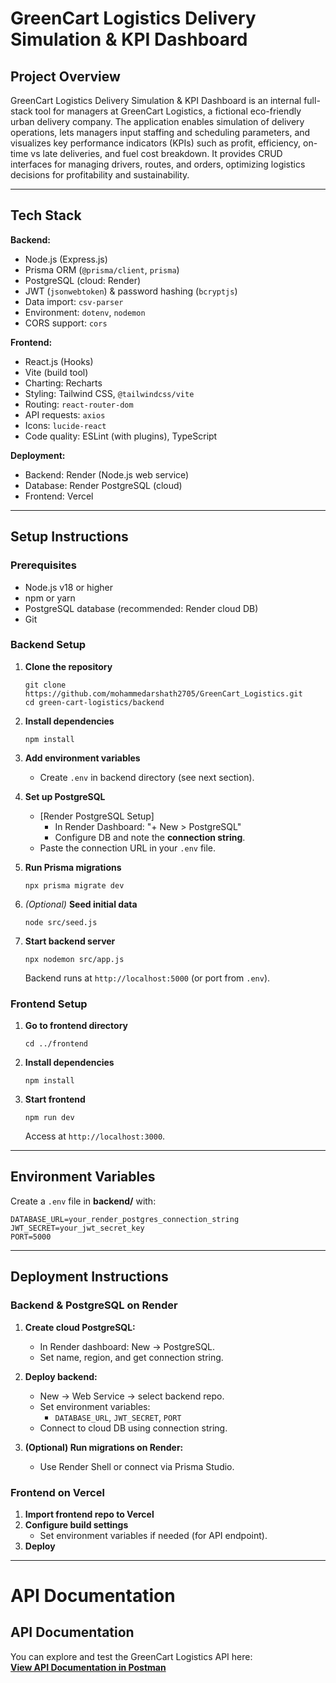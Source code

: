 # GreenCart Logistics Delivery Simulation & KPI Dashboard

## Project Overview

GreenCart Logistics Delivery Simulation & KPI Dashboard is an internal full-stack tool for managers at GreenCart Logistics, a fictional eco-friendly urban delivery company. The application enables simulation of delivery operations, lets managers input staffing and scheduling parameters, and visualizes key performance indicators (KPIs) such as profit, efficiency, on-time vs late deliveries, and fuel cost breakdown. It provides CRUD interfaces for managing drivers, routes, and orders, optimizing logistics decisions for profitability and sustainability.

---

## Tech Stack

**Backend:**
- Node.js (Express.js)
- Prisma ORM (`@prisma/client`, `prisma`)
- PostgreSQL (cloud: Render)
- JWT (`jsonwebtoken`) & password hashing (`bcryptjs`)
- Data import: `csv-parser`
- Environment: `dotenv`, `nodemon`
- CORS support: `cors`

**Frontend:**
- React.js (Hooks)
- Vite (build tool)
- Charting: Recharts
- Styling: Tailwind CSS, `@tailwindcss/vite`
- Routing: `react-router-dom`
- API requests: `axios`
- Icons: `lucide-react`
- Code quality: ESLint (with plugins), TypeScript

**Deployment:**
- Backend: Render (Node.js web service)
- Database: Render PostgreSQL (cloud)
- Frontend: Vercel

---

## Setup Instructions

### Prerequisites

- Node.js v18 or higher
- npm or yarn
- PostgreSQL database (recommended: Render cloud DB)
- Git

### Backend Setup

1. **Clone the repository**
    ```
    git clone https://github.com/mohammedarshath2705/GreenCart_Logistics.git
    cd green-cart-logistics/backend
    ```

2. **Install dependencies**
    ```
    npm install
    ```

3. **Add environment variables**
    - Create `.env` in backend directory (see next section).

4. **Set up PostgreSQL**
    - [Render PostgreSQL Setup]
        - In Render Dashboard: "+ New > PostgreSQL"
        - Configure DB and note the **connection string**.
    - Paste the connection URL in your `.env` file.

5. **Run Prisma migrations**
    ```
    npx prisma migrate dev
    ```

6. *(Optional)* **Seed initial data**
    ```
    node src/seed.js
    ```

7. **Start backend server**
    ```
    npx nodemon src/app.js
    ```
    Backend runs at `http://localhost:5000` (or port from `.env`).

### Frontend Setup

1. **Go to frontend directory**
    ```
    cd ../frontend
    ```

2. **Install dependencies**
    ```
    npm install
    ```

3. **Start frontend**
    ```
    npm run dev
    ```
    Access at `http://localhost:3000`.

---

## Environment Variables

Create a `.env` file in **backend/** with:
 ```
DATABASE_URL=your_render_postgres_connection_string
JWT_SECRET=your_jwt_secret_key
PORT=5000
```


---

## Deployment Instructions

### Backend & PostgreSQL on Render

1. **Create cloud PostgreSQL:**
   - In Render dashboard: New → PostgreSQL.
   - Set name, region, and get connection string.

2. **Deploy backend:**
   - New → Web Service → select backend repo.
   - Set environment variables:
     - `DATABASE_URL`, `JWT_SECRET`, `PORT`
   - Connect to cloud DB using connection string.

3. **(Optional) Run migrations on Render:**
   - Use Render Shell or connect via Prisma Studio.

### Frontend on Vercel

1. **Import frontend repo to Vercel**
2. **Configure build settings**
   - Set environment variables if needed (for API endpoint).
3. **Deploy**

---

# API Documentation

## API Documentation

You can explore and test the GreenCart Logistics API here:  
[**View API Documentation in Postman**](https://www.postman.com/blue-capsule-303088/myworkspace/collection/pe9pcfy/greencart-logistics-api)

